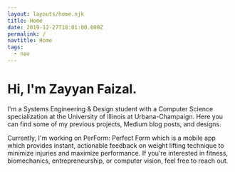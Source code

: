 ```yaml
---
layout: layouts/home.njk
title: Home
date: 2019-12-27T18:01:00.000Z
permalink: /
navtitle: Home
tags:
  - nav
---
```

# Hi, I'm Zayyan Faizal.

I'm a Systems Engineering & Design student with a Computer Science specialization at the University of Illinois at Urbana-Champaign. Here you can find some of my previous projects, Medium blog posts, and designs.

Currently, I'm working on PerForm: Perfect Form which is a mobile app which provides instant, actionable feedback on weight lifting technique to minimize injuries and maximize performance. If you're interested in fitness, biomechanics, entrepreneurship, or computer vision, feel free to reach out. 